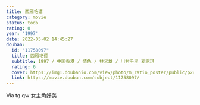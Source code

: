 ```yaml
---
title: 西厢艳谭
category: movie
status: todo
rating: 0
year: "1997"
date: 2022-05-02 14:45:27
douban:
  id: "11758097"
  title: 西厢艳谭
  subtitle: 1997 / 中国香港 / 情色 / 林义雄 / 川村千里 麦家琪
  rating: 6
  cover: https://img1.doubanio.com/view/photo/m_ratio_poster/public/p2456441369.jpg
  link: https://movie.douban.com/subject/11758097/
---
```


Via tg qw 女主角好美
